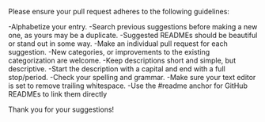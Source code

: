 Please ensure your pull request adheres to the following guidelines:

-Alphabetize your entry.
-Search previous suggestions before making a new one, as yours may be a duplicate.
-Suggested READMEs should be beautiful or stand out in some way.
-Make an individual pull request for each suggestion.
-New categories, or improvements to the existing categorization are welcome.
-Keep descriptions short and simple, but descriptive.
-Start the description with a capital and end with a full stop/period.
-Check your spelling and grammar.
-Make sure your text editor is set to remove trailing whitespace.
-Use the #readme anchor for GitHub READMEs to link them directly

Thank you for your suggestions!

